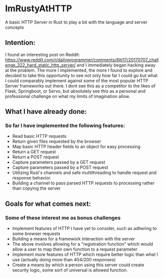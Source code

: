 # ImRustyAtHTTP
A basic HTTP Server in Rust to play a bit with the language and server concepts


## Intention:
I found an interesting post on Reddit: https://www.reddit.com/r/dailyprogrammer/comments/6lti17/20170707_challenge_322_hard_static_http_server/ and I immediately began hacking away at the problem. The more I implemented, the more I found to explore and decided to take this opportunity 
to see not only how far I could go but what I could comparably implement against some of the most popular HTTP Server frameworks out there.
I dont see this as a competitor to the likes of Flask, Springboot, or Servo, but absolutely see this as a personal and professional challenge on what my limits of imagination allow. 

## What I have already done:
### So far I have implemented the following features:
* Read basic HTTP requests
* Return given files requested by the browser
* Map basic HTTP header fields to an object for easy processing
* Return a GET request
* Return a POST request
* Capture parameters passed by a GET request
* Capture parameters passed by a POST request
* Utilizing Rust's channels and safe multithreading to handle request and response behavior.
* Building a channel to pass parsed HTTP requests to processing rather than copying the server

## Goals for what comes next:
### Some of these interest me as bonus challenges
* Implement features of HTTP I have yet to consider, such as adhering to some browser requests
* Building a means for a framework interaction with the server
* The above involves allowing for a "registration function" which would allow a user to map their own function to a request parameter
* Implement more features of HTTP which require better logic than what I use (actually doing more than 404/200 responses)
* Create a means by which a person using this server could create security logic, some sort of universal is allowed function.

